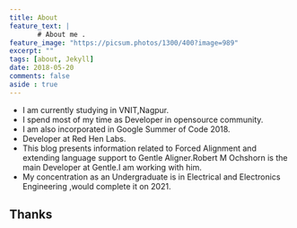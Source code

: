 ```yaml
---
title: About
feature_text: |
       # About me .
feature_image: "https://picsum.photos/1300/400?image=989"
excerpt: ""
tags: [about, Jekyll]
date: 2018-05-20
comments: false
aside : true
---
```





* I am currently studying in  VNIT,Nagpur.
* I spend most of my time as Developer in opensource community.
* I am also incorporated in Google Summer of Code 2018.
* Developer at Red Hen Labs.
* This blog presents information related to Forced Alignment and extending language
  support to Gentle Aligner.Robert M Ochshorn is the main Developer at Gentle.I am
  working with him.  
* My concentration as an Undergraduate is in Electrical and Electronics Engineering ,would complete it on 2021.

## Thanks
